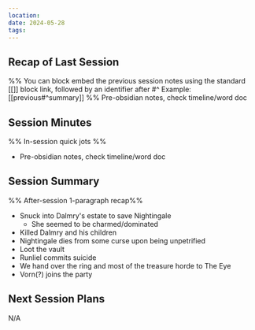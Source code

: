 ```yaml
---
location:
date: 2024-05-28
tags: 
---
```

## Recap of Last Session
%%
You can block embed the previous session notes using the standard [[]] block link, followed by an identifier after #^ 
Example: [[previous#^summary]]
%%
Pre-obsidian notes, check timeline/word doc
## Session Minutes
%% In-session quick jots %%
- Pre-obsidian notes, check timeline/word doc

## Session Summary
%% After-session 1-paragraph recap%%
- Snuck into Dalmry's estate to save Nightingale
	- She seemed to be charmed/dominated
- Killed Dalmry and his children
- Nightingale dies from some curse upon being unpetrified
- Loot the vault
- Runliel commits suicide
- We hand over the ring and most of the treasure horde to The Eye
- Vorn(?) joins the party


## Next Session Plans
N/A